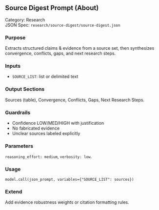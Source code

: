 ## Source Digest Prompt (About)

Category: Research  
JSON Spec: `research/source-digest/source-digest.json`

### Purpose
Extracts structured claims & evidence from a source set, then synthesizes convergence, conflicts, gaps, and next research steps.

### Inputs
- `SOURCE_LIST`: list or delimited text

### Output Sections
Sources (table), Convergence, Conflicts, Gaps, Next Research Steps.

### Guardrails
- Confidence LOW/MED/HIGH with justification
- No fabricated evidence
- Unclear sources labeled explicitly

### Parameters
`reasoning_effort: medium`, `verbosity: low`.

### Usage
```
model.call(json_prompt, variables={"SOURCE_LIST": sources})
```

### Extend
Add evidence robustness weights or citation formatting rules.
